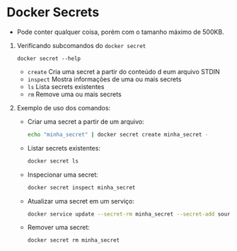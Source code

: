 # Docker Secrets

- Pode conter qualquer coisa, porém com o tamanho máximo de 500KB.

1. Verificando subcomandos do `docker secret`
    ```
    docker secret --help
    ```
    - `create` Cria uma secret a partir do conteúdo d eum arquivo STDIN
    - `inspect` Mostra informações de uma ou mais secrets
    - `ls` Lista secrets existentes
    - `rm` Remove uma ou mais secrets


2. Exemplo de uso dos comandos:

    - Criar uma secret a partir de um arquivo:
        ```bash
        echo "minha_secret" | docker secret create minha_secret -
        ```

    - Listar secrets existentes:
        ```bash
        docker secret ls
        ```

    - Inspecionar uma secret:
        ```bash
        docker secret inspect minha_secret
        ```

    - Atualizar uma secret em um serviço:
        ```bash
        docker service update --secret-rm minha_secret --secret-add source=minha_secret,target=minha_secret meu_servico
        ```

    - Remover uma secret:
        ```bash
        docker secret rm minha_secret
        ```